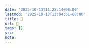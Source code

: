 ```yaml
---
date: '2025-10-13T11:28:14+08:00'
lastmod: '2025-10-13T13:04:51+08:00'
title: 󰜇
url: 󰜇
tags: []
src:
note:
---
```

